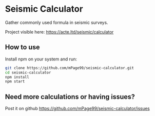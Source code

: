 # Seismic Calculator

Gather commonly used formula in seismic surveys.

Project visible here: https://acte.ltd/seismic/calculator

## How to use

Install npm on your system and run:

```sh
git clone https://github.com/mPage99/seismic-calculator.git
cd seismic-calculator
npm install
npm start
```

## Need more calculations or having issues?

Post it on github https://github.com/mPage99/seismic-calculator/issues
